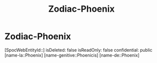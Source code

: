 ﻿---
title: "Zodiac-Phoenix"
type: Zodiac
tags:
- astro/Zodiac

---

# Zodiac-Phoenix

[SpocWebEntityId::]
isDeleted: false
isReadOnly: false
confidential: public
[name-la::Phoenix]
[name-genitive::Phoenicis]
[name-de::Phoenix]
